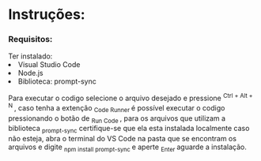 <h1>Instruções:</h1>
<h3>Requisitos: </h3>
Ter instalado:
<li>Visual Studio Code</li>
<li>Node.js</li>
<li>Biblioteca: prompt-sync</li>

Para executar o codigo selecione o arquivo desejado e pressione <sup> Ctrl + Alt + N </sup>, caso tenha a extenção <sub> Code Runner </sub> é possível executar o codigo pressionando o botão de <sub> Run Code </sub>, para os arquivos que utilizam a biblioteca <sub>prompt-sync</sub> certifique-se que ela esta instalada localmente caso não esteja, abra o terminal do VS Code na pasta que se encontram os arquivos e digite <sub> npm install prompt-sync </sub> e aperte <sub> Enter </sub> aguarde a instalação.